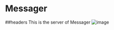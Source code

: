 # Messager
##headers
This is the server of Messager
![image](https://user-images.githubusercontent.com/84227418/131611698-658e711d-64a2-492a-a602-fd1a8e3e4ff6.png)
